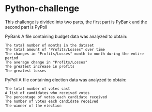 # Python-challenge

This challenge is divided into two parts, the first part is PyBank and the second part is PyPoll

PyBank
A file containing budget data was analyzed to obtain:

    The total number of months in the dataset
    The total amount of "Profits/Losses" over time
    The changes in "Profits/Losses" month to month during the entire period
    The average change in "Profits/Losses"
    The greatest increase in profits
    The greatest losses

PyPoll
A file containing election data was analyzed to obtain:

    The total number of votes cast
    A list of candidates who received votes
    The percentage of votes each candidate received
    The number of votes each candidate received
    The winner of the election
